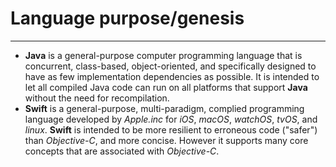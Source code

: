 
# Language purpose/genesis
- - - -
* **Java** is a general-purpose computer programming language that is concurrent, class-based, object-oriented, and specifically designed to have as few implementation dependencies as possible. It is intended to let all compiled Java code can run on all platforms that support **Java** without the need for recompilation.
* **Swift** is a general-purpose, multi-paradigm, complied programming language developed by *Apple.inc* for *iOS*, *macOS*, *watchOS*, *tvOS*, and *linux*. **Swift** is intended to be more resilient to erroneous code ("safer") than *Objective-C*, and more concise. However it supports many core concepts that are associated with *Objective-C*.
